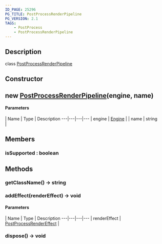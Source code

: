 ```yaml
---
ID_PAGE: 25296
PG_TITLE: PostProcessRenderPipeline
PG_VERSION: 2.1
TAGS:
    - PostProcess
    - PostProcessRenderPipeline
---
```

## Description

class [PostProcessRenderPipeline](/classes/3.1/PostProcessRenderPipeline)



## Constructor

## new [PostProcessRenderPipeline](/classes/3.1/PostProcessRenderPipeline)(engine, name)



#### Parameters
 | Name | Type | Description
---|---|---|---
 | engine | [Engine](/classes/3.1/Engine) | 
 | name | string | 
## Members

### isSupported : boolean



## Methods

### getClassName() &rarr; string


### addEffect(renderEffect) &rarr; void



#### Parameters
 | Name | Type | Description
---|---|---|---
 | renderEffect | [PostProcessRenderEffect](/classes/3.1/PostProcessRenderEffect) | 

### dispose() &rarr; void


